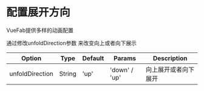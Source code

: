 <ClientOnly>
<vue-fab
  style="top: 170px"
  :unfoldDirection="unfoldDirectionType"
  :fabAutoHideAnimateModel="fabAutoHideAnimateModel"
  :fabItemAnimate="fabItemAnimate">
  <fab-item v-for="idx in 4" :idx="idx - 1" />
</vue-fab>
</ClientOnly>

<script>
export default {
  data () {
    return {
      unfoldDirectionType: "down",
      fabAutoHideAnimateModel: "default",
      fabItemAnimate: "default"
    }
  }
}
</script>

# 配置展开方向

VueFab提供多样的动画配置  

通过修改unfoldDirection参数 来改变向上或者向下展示  

<template>
<button @click="unfoldDirectionType === 'down' ? unfoldDirectionType = 'up' : unfoldDirectionType = 'down'" class="button">
  点我切换
</button>

当前模式 {{unfoldDirectionType}}

</template>

| Option |  Type  | Default | Params | Description |
| ------ | --------  | ------ | ----------  | ------ |
| unfoldDirection  | String | 'up'	 | 'down' / 'up' | 向上展开或者向下展开 |
